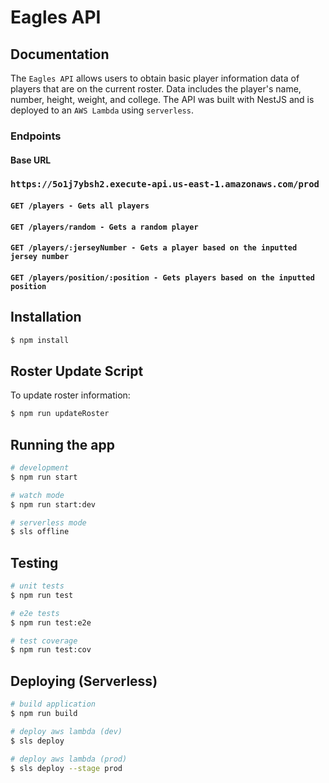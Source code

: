 # Eagles API

## Documentation

The `Eagles API` allows users to obtain basic player information data of players that are on the current roster. Data includes the player's name, number, height, weight, and college. The API was built with NestJS and is deployed to an `AWS Lambda` using `serverless`.

### Endpoints

#### Base URL

### `https://5o1j7ybsh2.execute-api.us-east-1.amazonaws.com/prod`

#### `GET /players - Gets all players`

#### `GET /players/random - Gets a random player`

#### `GET /players/:jerseyNumber - Gets a player based on the inputted jersey number`

#### `GET /players/position/:position - Gets players based on the inputted position`

## Installation

```bash
$ npm install
```

## Roster Update Script

To update roster information:

```bash
$ npm run updateRoster
```

## Running the app

```bash
# development
$ npm run start

# watch mode
$ npm run start:dev

# serverless mode
$ sls offline
```

## Testing

```bash
# unit tests
$ npm run test

# e2e tests
$ npm run test:e2e

# test coverage
$ npm run test:cov
```

## Deploying (Serverless)

```bash
# build application
$ npm run build

# deploy aws lambda (dev)
$ sls deploy

# deploy aws lambda (prod)
$ sls deploy --stage prod
```
